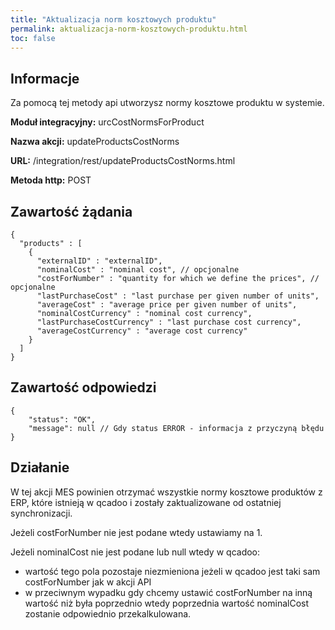 ```yaml
---
title: "Aktualizacja norm kosztowych produktu"
permalink: aktualizacja-norm-kosztowych-produktu.html
toc: false 
---
```


## Informacje

Za pomocą tej metody api utworzysz normy kosztowe produktu w systemie.

  **Moduł integracyjny:** urcCostNormsForProduct

  **Nazwa akcji:** updateProductsCostNorms

  **URL:** /integration/rest/updateProductsCostNorms.html

  **Metoda http:** POST

## Zawartość żądania
~~~~~~~~
{
  "products" : [
    {
      "externalID" : "externalID",
      "nominalCost" : "nominal cost", // opcjonalne
      "costForNumber" : "quantity for which we define the prices", // opcjonalne
      "lastPurchaseCost" : "last purchase per given number of units",
      "averageCost" : "average price per given number of units",
      "nominalCostCurrency" : "nominal cost currency",
      "lastPurchaseCostCurrency" : "last purchase cost currency",
      "averageCostCurrency" : "average cost currency"
    }
  ]
}
~~~~~~~~

## Zawartość odpowiedzi
~~~~~~~~
{
    "status": "OK",
    "message": null // Gdy status ERROR - informacja z przyczyną błędu
}
~~~~~~~~

## Działanie
W tej akcji MES powinien otrzymać wszystkie normy kosztowe produktów z ERP, które istnieją w qcadoo i zostały zaktualizowane od ostatniej synchronizacji. 

Jeżeli costForNumber nie jest podane wtedy ustawiamy na 1.

Jeżeli nominalCost nie jest podane lub null wtedy w qcadoo:

- wartość tego pola pozostaje niezmieniona jeżeli w qcadoo jest taki sam costForNumber jak w akcji API
- w przeciwnym wypadku gdy chcemy ustawić costForNumber na inną wartość niż była poprzednio wtedy poprzednia wartość nominalCost zostanie odpowiednio przekalkulowana.